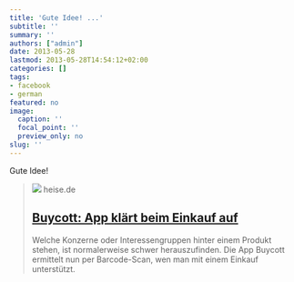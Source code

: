 ```yaml
---
title: 'Gute Idee! ...'
subtitle: ''
summary: ''
authors: ["admin"]
date: 2013-05-28
lastmod: 2013-05-28T14:54:12+02:00
categories: []
tags:
- facebook
- german
featured: no
image:
  caption: ''
  focal_point: ''
  preview_only: no
slug: ''
---
```

Gute Idee!
> [![](https://heise.cloudimg.io/bound/1200x1200/q85.png-lossy-85.webp-lossy-85.foil1/_www-heise-de_/icons/ho/opengraph/opengraph.png)](http://www.heise.de/newsticker/meldung/Buycott-App-klaert-beim-Einkauf-auf-1865914.html)
> heise.de
> ## [Buycott: App klärt beim Einkauf auf](http://www.heise.de/newsticker/meldung/Buycott-App-klaert-beim-Einkauf-auf-1865914.html)
>
>Welche Konzerne oder Interessengruppen hinter einem Produkt stehen, ist normalerweise schwer herauszufinden. Die App Buycott ermittelt nun per Barcode-Scan, wen man mit einem Einkauf unterstützt.


